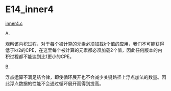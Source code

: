 # E14_inner4 #

[inner4.c](./Resources/inner4.c)

A.

观察该内积过程，对于每个被计算的元素必须加载k个值的应用，我们不可能获得低于k/2的CPE，在这里每个被计算的元素都必须加载2个值，因此任何版本的内积过程都不能达到比1更小的CPE。

B.

浮点运算不满足结合律，即使循环展开也不会减少关键路径上浮点加法的数量。因此浮点数据的性能不会通过循环展开而得到提高。
